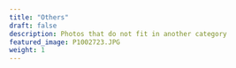 ```yaml
---
title: "Others"
draft: false
description: Photos that do not fit in another category
featured_image: P1002723.JPG
weight: 1
---
```


